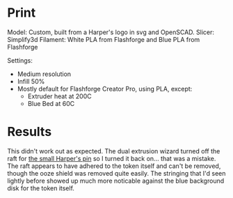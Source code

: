 # Print

Model: Custom, built from a Harper's logo in svg and OpenSCAD.
Slicer: Simplify3d
Filament: White PLA from Flashforge and Blue PLA from Flashforge

Settings:
- Medium resolution
- Infill 50%
- Mostly default for Flashforge Creator Pro, using PLA, except:
    - Extruder heat at 200C
    - Blue Bed at 60C

# Results

This didn't work out as expected. The dual extrusion wizard turned off the raft for [the small Harper's pin](./01-Tiny-2-color-harpers-pin.md) so I turned it back on... that was a mistake. The raft appears to have adhered to the token itself and can't be removed, though the ooze shield was removed quite easily. The stringing that I'd seen lightly before showed up much more noticable against the blue background disk for the token itself.